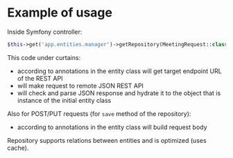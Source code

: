 # Example of usage

Inside Symfony controller:

```php
$this->get('app.entities.manager')->getRepository(MeetingRequest::class)->find($requestId);
```

This code under curtains:
 * according to annotations in the entity class will get target endpoint URL of the REST API
 * will make request to remote JSON REST API 
 * will check and parse JSON response and hydrate it to the object that is instance of the initial entity class
 
Also for POST/PUT requests (for `save` method of the repository):
 * according to annotations in the entity class will build request body
 
 
Repository supports relations between entities and is optimized (uses cache).